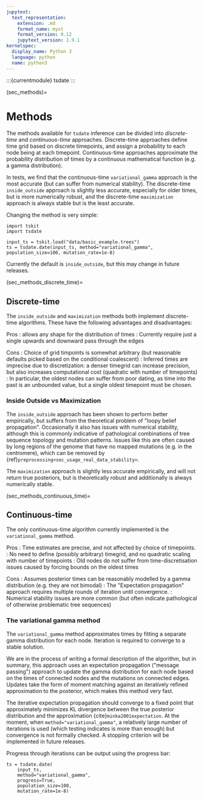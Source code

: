 ```yaml
---
jupytext:
  text_representation:
    extension: .md
    format_name: myst
    format_version: 0.12
    jupytext_version: 1.9.1
kernelspec:
  display_name: Python 3
  language: python
  name: python3
---
```


:::{currentmodule} tsdate
:::

(sec_methods)=

# Methods

The methods available for `tsdate` inference can be divided into _discrete-time_
and _continuous-time_ approaches. Discrete-time approaches define time grid based on
discrete timepoints, and assign a probability to each node being at
each timepoint. Continuous-time
approaches approximate the probability distribution of times by a continuous
mathematical function (e.g. a gamma distribution).

In tests, we find that the continuous-time `variational_gamma` approach is
the most accurate (but can suffer from numerical stability). The discrete-time
`inside_outside` approach is slightly less accurate, especially for older times,
but is more numerically robust, and the discrete-time `maximization` approach is
always stable but is the least accurate.

Changing the method is very simple:


```{code-cell} ipython3
import tskit
import tsdate

input_ts = tskit.load("data/basic_example.trees")
ts = tsdate.date(input_ts, method="variational_gamma", population_size=100, mutation_rate=1e-8)
```

Currently the default is `inside_outside`, but this may change in future releases.


(sec_methods_discrete_time)=

## Discrete-time

The `inside_outside` and `maximization` methods both implement discrete-time
algorithms. These have the following advantages and disadvantages:

Pros
: allows any shape for the distribution of times
: Currently require just a single upwards and downward pass through the edges

Cons
: Choice of grid timpoints is somewhat arbitrary (but reasonable defaults picked
    based on the conditional coalescent)
: Inferred times are imprecise due to discretization: a denser timegrid can increase
    precision, but also increases computational cost (quadratic with number of timepoints)
: In particular, the oldest nodes can suffer from poor dating, as time into the past
    is an unbounded value, but a single oldest timepoint must be chosen.

### Inside Outside vs Maximization

The `inside_outside` approach has been shown to perform better empirically, but
suffers from the theoretical problem of "loopy belief propagation". Occasionally
it also has issues with numerical stability, although this is commonly indicative
of pathological combinations of tree sequence topology and mutation patterns.
Issues like this are often caused by long regions of the genome that
have no mapped mutations (e.g. in the centromere), which can be removed by
{ref}`preprocessing<sec_usage_real_data_stability>`.

The `maximization` approach is slightly less accurate empirically,
and will not return true posteriors, but is theoretically robust and
additionally is always numerically stable.

(sec_methods_continuous_time)=

## Continuous-time

The only continuous-time algorithm currently implemented is the `variational_gamma`
method.

Pros
: Time estimates are precise, and not affected by choice of timepoints.
: No need to define (possibly arbitrary) timegrid, and no quadratic scaling
    with number of timepoints
: Old nodes do not suffer from time-discretisation issues caused by forcing
    bounds on the oldest times

Cons
: Assumes posterior times can be reasonably modelled by a gamma distribution
    (e.g. they are not bimodal)
: The "Expectation propagation" approach requires multiple rounds of iteration
    until convergence.
: Numerical stability issues are more common (but often indicate pathological
    of otherwise problematic tree sequences)

### The variational gamma method

The `variational_gamma` method approximates times by fitting a separate gamma
distribution for each node. Iteration is required to converge
to a stable solution.

We are in the process of writing a formal description of the algorithm, but in
summary, this approach uses an expectation propagation ("message passing")
approach to update the gamma distribution for each node based on the times of connected
nodes and the mutations on connected edges. Updates take the form of moment matching
against an iteratively refined approximation to the posterior, which makes this method
very fast.

The iterative expectation propagation should converge to a fixed
point that approximately minimizes KL divergence between the true posterior
distribution and the approximation {cite}`minka2001expectation`.
At the moment, when `method="variational_gamma"`,
a relatively large number of iterations is used (which testing indicates is
more than enough) but convergence is not formally checked.
A stopping criterion will be implemented in future releases.

Progress through iterations can be output using the progress bar:

```{code-cell} ipython3
ts = tsdate.date(
    input_ts,
    method="variational_gamma",
    progress=True,
    population_size=100,
    mutation_rate=1e-8)
```
